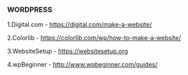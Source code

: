 ### WORDPRESS

1.Digital.com - https://digital.com/make-a-website/

2.Colorlib - https://colorlib.com/wp/how-to-make-a-website/

3.WebsiteSetup - https://websitesetup.org

4.wpBeginner - http://www.wpbeginner.com/guides/


